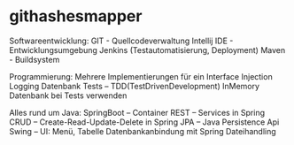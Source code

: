 # githashesmapper

Softwareentwicklung:
GIT - Quellcodeverwaltung
Intellij IDE - Entwicklungsumgebung
Jenkins (Testautomatisierung, Deployment)
Maven - Buildsystem

Programmierung:
Mehrere Implementierungen für ein Interface
Injection
Logging
Datenbank
Tests – TDD(TestDrivenDevelopment)
InMemory Datenbank bei Tests verwenden

Alles rund um Java:
SpringBoot – Container
REST – Services in  Spring
CRUD – Create-Read-Update-Delete in Spring
JPA – Java Persistence Api
Swing – UI: Menü, Tabelle
Datenbankanbindung mit Spring
Dateihandling
